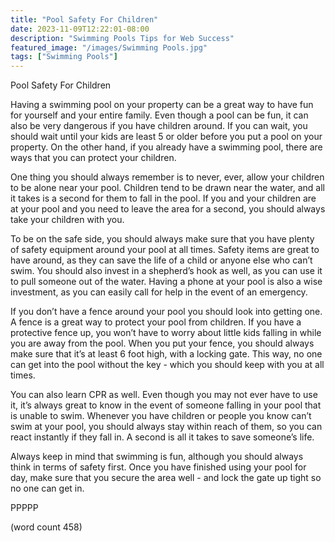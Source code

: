 ```yaml
---
title: "Pool Safety For Children"
date: 2023-11-09T12:22:01-08:00
description: "Swimming Pools Tips for Web Success"
featured_image: "/images/Swimming Pools.jpg"
tags: ["Swimming Pools"]
---
```


Pool Safety For Children

Having a swimming pool on your property can be a great way to have fun for yourself and your entire family.  Even though a pool can be fun, it can also be very dangerous if you have children around.  If you can wait, you should wait until your kids are least 5 or older before you put a pool on your property.  On the other hand, if you already have a swimming pool, there are ways that you can protect your children.

One thing you should always remember is to never, ever, allow your children to be alone near your pool.  Children tend to be drawn near the water, and all it takes is a second for them to fall in the pool.  If you and your children are at your pool and you need to leave the area for a second, you should always take your children with you.  

To be on the safe side, you should always make sure that you have plenty of safety equipment around your pool at all times.  Safety items are great to have around, as they can save the life of a child or anyone else who can’t swim. You should also invest in a shepherd’s hook as well, as you can use it to pull someone out of the water.  Having a phone at your pool is also a wise investment, as you can easily call for help in the event of an emergency.

If you don’t have a fence around your pool you should look into getting one.  A fence is a great way to protect your pool from children.  If you have a protective fence up, you won’t have to worry about little kids falling in while you are away from the pool.  When you put your fence, you should always make sure that it’s at least 6 foot high, with a locking gate.  This way, no one can get into the pool without the key - which you should keep with you at all times.

You can also learn CPR as well.  Even though you may not ever have to use it, it’s always great to know in the event of someone falling in your pool that is unable to swim.  Whenever you have children or people you know can’t swim at your pool, you should always stay within reach of them, so you can react instantly if they fall in.  A second is all it takes to save someone’s life.

Always keep in mind that swimming is fun, although you should always think in terms of safety first.  Once you have finished using your pool for day, make sure that you secure the area well - and lock the gate up tight so no one can get in.

PPPPP

(word count 458)
